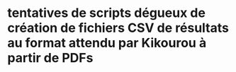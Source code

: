 # tentatives de scripts dégueux de création de fichiers CSV de résultats au format attendu par Kikourou à partir de PDFs


